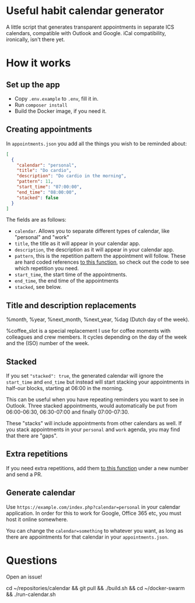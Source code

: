 # Useful habit calendar generator

A little script that generates transparent appointments in separate ICS calendars, compatible with Outlook and Google. iCal compatibility, ironically, isn't there yet.

# How it works

## Set up the app

* Copy `.env.example` to `.env`, fill it in.
* Run `composer install`
* Build the Docker image, if you need it.

## Creating appointments

In `appointments.json` you add all the things you wish to be reminded about:

```json
[
  {
    "calendar": "personal",
    "title": "Do cardio",
    "description": "Do cardio in the morning",
    "pattern": 11,
    "start_time": "07:00:00",
    "end_time": "08:00:00",
    "stacked": false
  }
]
```

The fields are as follows:

* `calendar`. Allows you to separate different types of calendar, like "personal" and "work"
* `title`, the title as it will appear in your calendar app.
* `description`, the description as it will appear in your calendar app.
* `pattern`, this is the repetition pattern the appointment will follow. These are hard coded references [to this function](app/app/CalendarGenerator.php#L188), so check out the code to see which repetition you need.
* `start_time`, the start time of the appointments.
* `end_time`, the end time of the appointments
* `stacked`, see below.

## Title and description replacements

%month, %year, %next_month, %next_year, %dag (Dutch day of the week).

%coffee_slot is a special replacement I use for coffee moments with colleagues and crew members. It cycles depending on the day of the week and the (ISO) number of the week. 

## Stacked

If you set `"stacked": true`, the generated calendar will ignore the `start_time` and `end_time` but instead will start stacking your appointments in half-our blocks, starting at 06:00 in the morning.

This can be useful when you have repeating reminders you want to see in Outlook. Three stacked appointments, would automatically be put from 06:00-06:30, 06:30-07:00 and finally 07:00-07:30.

These "stacks" will include appointments from other calendars as well. If you stack appointments in your `personal` and `work` agenda, you may find that there are "gaps".

## Extra repetitions

If you need extra repetitions, add them [to this function](app/app/CalendarGenerator.php#L188) under a new number and send a PR.

## Generate calendar

Use `https://example.com/index.php?calendar=personal` in your calendar application. In order for this to work for Google, Office 365 etc, you must host it online somewhere.

You  can change the `calendar=something` to whatever you want, as long as there are appointments for that calendar in your `appointments.json`.

# Questions

Open an issue!

cd ~/repositories/calendar && git pull && ./build.sh && cd ~/docker-swarm && ./run-calendar.sh

